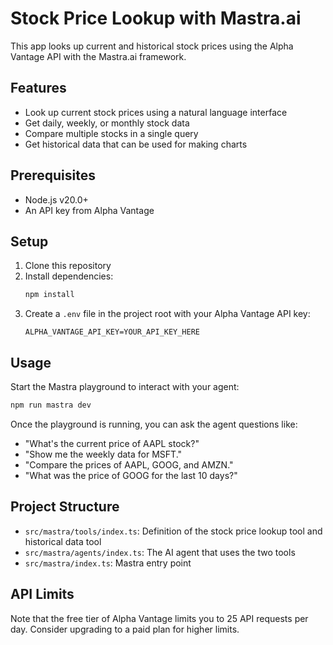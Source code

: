 # Stock Price Lookup with Mastra.ai

This app looks up current and historical stock prices using the Alpha Vantage API with the Mastra.ai framework.

## Features

- Look up current stock prices using a natural language interface
- Get daily, weekly, or monthly stock data
- Compare multiple stocks in a single query
- Get historical data that can be used for making charts

## Prerequisites

- Node.js v20.0+
- An API key from Alpha Vantage

## Setup

1. Clone this repository
2. Install dependencies:
   ```bash
   npm install
   ```
3. Create a `.env` file in the project root with your Alpha Vantage API key:
   ```
   ALPHA_VANTAGE_API_KEY=YOUR_API_KEY_HERE
   ```

## Usage

Start the Mastra playground to interact with your agent:

```bash
npm run mastra dev
```

Once the playground is running, you can ask the agent questions like:
- "What's the current price of AAPL stock?"
- "Show me the weekly data for MSFT."
- "Compare the prices of AAPL, GOOG, and AMZN."
- "What was the price of GOOG for the last 10 days?"

## Project Structure

- `src/mastra/tools/index.ts`: Definition of the stock price lookup tool and historical data tool
- `src/mastra/agents/index.ts`: The AI agent that uses the two tools
- `src/mastra/index.ts`: Mastra entry point

## API Limits

Note that the free tier of Alpha Vantage limits you to 25 API requests per day. Consider upgrading to a paid plan for higher limits.
